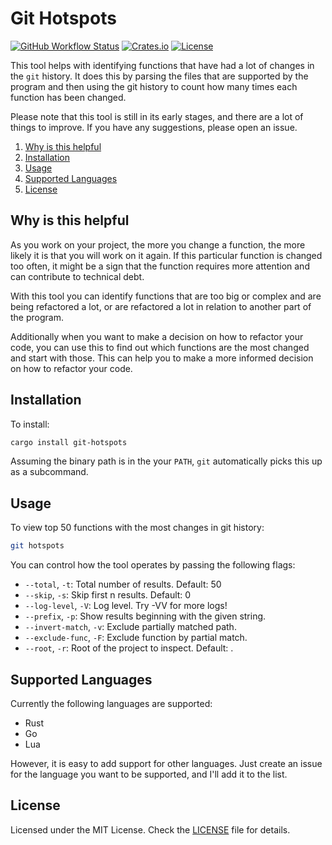 # Git Hotspots

[![GitHub Workflow Status](https://img.shields.io/github/actions/workflow/status/arsham/git-hotspots/integration.yml?logo=github)](https://github.com/arsham/git-hotspots/actions/workflows/integration.yml)
[![Crates.io](https://img.shields.io/crates/v/git-hotspots?color=green&logo=rust&logoColor=orange)](https://crates.io/crates/git-hotspots)
[![License](https://img.shields.io/github/license/arsham/git-hotspots)](https://github.com/arsham/git-hotspots/blob/master/LICENSE)

This tool helps with identifying functions that have had a lot of changes in
the `git` history. It does this by parsing the files that are supported by the
program and then using the git history to count how many times each function
has been changed.

Please note that this tool is still in its early stages, and there are a lot of
things to improve. If you have any suggestions, please open an issue.

1. [Why is this helpful](#why-is-this-helpful)
2. [Installation](#installation)
3. [Usage](#usage)
4. [Supported Languages](#supported-languages)
5. [License](#license)

## Why is this helpful

As you work on your project, the more you change a function, the more likely it
is that you will work on it again. If this particular function is changed too
often, it might be a sign that the function requires more attention and can
contribute to technical debt.

With this tool you can identify functions that are too big or complex and are
being refactored a lot, or are refactored a lot in relation to another part of
the program.

Additionally when you want to make a decision on how to refactor your code, you
can use this to find out which functions are the most changed and start with
those. This can help you to make a more informed decision on how to refactor
your code.

## Installation

To install:

```bash
cargo install git-hotspots
```

Assuming the binary path is in the your `PATH`, `git` automatically picks this
up as a subcommand.

## Usage

To view top 50 functions with the most changes in git history:

```bash
git hotspots
```

You can control how the tool operates by passing the following flags:

- `--total`, `-t`: Total number of results. Default: 50
- `--skip`, `-s`: Skip first n results. Default: 0
- `--log-level`, `-V`: Log level. Try -VV for more logs!
- `--prefix`, `-p`: Show results beginning with the given string.
- `--invert-match`, `-v`: Exclude partially matched path.
- `--exclude-func`, `-F`: Exclude function by partial match.
- `--root`, `-r`: Root of the project to inspect. Default: .

## Supported Languages

Currently the following languages are supported:

- Rust
- Go
- Lua

However, it is easy to add support for other languages. Just create an issue
for the language you want to be supported, and I'll add it to the list.

## License

Licensed under the MIT License. Check the [LICENSE](./LICENSE) file for details.

<!--
vim: foldlevel=1
-->
